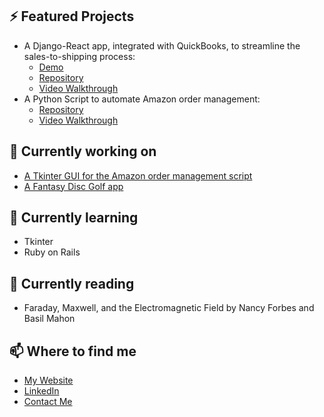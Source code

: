 ## ⚡ Featured Projects
- A Django-React app, integrated with QuickBooks, to streamline the sales-to-shipping process:
  - [Demo](https://production-planner-demo.michellef.dev/)
  - [Repository](https://github.com/michellevit/Production-Planner)
  - [Video Walkthrough](https://www.youtube.com/watch?v=J0YNExrDqck&ab_channel=Michelle)
- A Python Script to automate Amazon order management:
  - [Repository](https://github.com/michellevit/Amazon-Inventory-Checker)
  - [Video Walkthrough](https://www.youtube.com/watch?v=J0YNExrDqck&ab_channel=Michelle)  

## 🔭 Currently working on
- [A Tkinter GUI for the Amazon order management script](https://github.com/michellevit/Amazon-Inventory-Checker-App)
- [A Fantasy Disc Golf app](https://github.com/michellevit/DG-Draft)
 
## 🌱 Currently learning
- Tkinter
- Ruby on Rails

## 📖 Currently reading
- Faraday, Maxwell, and the Electromagnetic Field by Nancy Forbes and Basil Mahon
 
## 📫 Where to find me
- [My Website](https://michellef.dev)
- [LinkedIn](https://www.linkedin.com/in/michelle-flandin/)
- [Contact Me](https://michellef.dev/contact)

<!--
**michellevit/michellevit** is a ✨ _special_ ✨ repository because its `README.md` (this file) appears on your GitHub profile.

Here are some ideas to get you started:

- 🔭 I’m currently working on ...
- 🌱 I’m currently learning ...
- 👯 I’m looking to collaborate on ...
- 🤔 I’m looking for help with ...
- 💬 Ask me about ...
- 📫 How to reach me: ...
- 😄 Pronouns: ...
- ⚡ Fun fact: ...
-->
